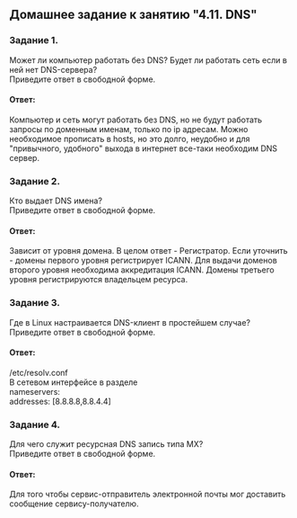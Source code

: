 ## Домашнее задание к занятию "4.11. DNS"  

### Задание 1.  
Может ли компьютер работать без DNS? Будет ли работать сеть если в ней нет DNS-сервера?  
Приведите ответ в свободной форме.  

#### Ответ:  
Компьютер и сеть могут работать без DNS, но не будут работать запросы по доменным именам, только по ip адресам. Можно необходимое прописать в hosts, но это долго, неудобно и для "привычного, удобного" выхода в интернет все-таки необходим DNS сервер.  

### Задание 2.  
Кто выдает DNS имена?  
Приведите ответ в свободной форме.  

#### Ответ:  
Зависит от уровня домена. В целом ответ - Регистратор. Если уточнить - домены первого уровня регистрирует ICANN. Для выдачи доменов второго уровня необходима аккредитация ICANN. Домены третьего уровня регистрируются владельцем ресурса.  

### Задание 3.  
Где в Linux настраивается DNS-клиент в простейшем случае?  
Приведите ответ в свободной форме.  

#### Ответ:  
/etc/resolv.conf  
В сетевом интерфейсе в разделе   
nameservers:  
       addresses: [8.8.8.8,8.8.4.4]  

### Задание 4.  
Для чего служит ресурсная DNS запись типа MX?  
Приведите ответ в свободной форме.  

#### Ответ:  
Для того чтобы сервис-отправитель электронной почты мог доставить сообщение сервису-получателю.  






